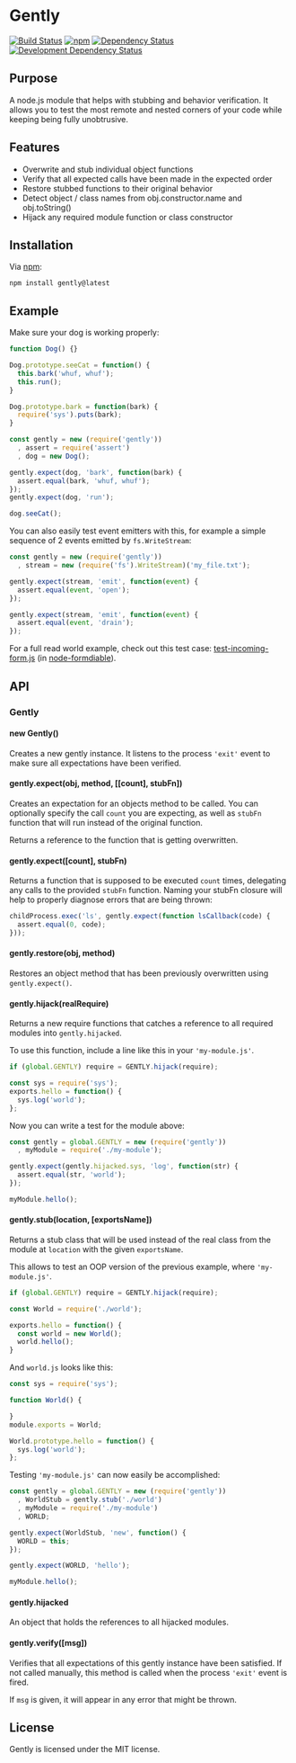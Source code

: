 # Gently

<!-- badges/ -->
[![Build Status](https://travis-ci.org/felixge/node-gently.svg?branch=master)](https://travis-ci.org/felixge/node-gently)
[![npm](https://img.shields.io/npm/v/gently.svg)](https://www.npmjs.com/package/gently) 
[![Dependency Status](https://david-dm.org/felixge/node-gently.svg?theme=shields.io)](https://david-dm.org/felixge/node-gently)
[![Development Dependency Status](https://david-dm.org/felixge/node-gently/dev-status.svg?theme=shields.io)](https://david-dm.org/felixge/node-gently#info=devDependencies)
<!-- /badges -->

## Purpose

A node.js module that helps with stubbing and behavior verification. It allows you to test the most remote and nested corners of your code while keeping being fully unobtrusive.

## Features

* Overwrite and stub individual object functions
* Verify that all expected calls have been made in the expected order
* Restore stubbed functions to their original behavior
* Detect object / class names from obj.constructor.name and obj.toString()
* Hijack any required module function or class constructor

## Installation

Via [npm](http://github.com/isaacs/npm):

    npm install gently@latest

## Example

Make sure your dog is working properly:
```javascript
function Dog() {}

Dog.prototype.seeCat = function() {
  this.bark('whuf, whuf');
  this.run();
}

Dog.prototype.bark = function(bark) {
  require('sys').puts(bark);
}

const gently = new (require('gently'))
  , assert = require('assert')
  , dog = new Dog();

gently.expect(dog, 'bark', function(bark) {
  assert.equal(bark, 'whuf, whuf');
});
gently.expect(dog, 'run');

dog.seeCat();
```
You can also easily test event emitters with this, for example a simple sequence of 2 events emitted by `fs.WriteStream`:
```javascript
const gently = new (require('gently'))
  , stream = new (require('fs').WriteStream)('my_file.txt');

gently.expect(stream, 'emit', function(event) {
  assert.equal(event, 'open');
});

gently.expect(stream, 'emit', function(event) {
  assert.equal(event, 'drain');
});
```
For a full read world example, check out this test case: [test-incoming-form.js](http://github.com/felixge/node-formidable/blob/master/test/simple/test-incoming-form.js) (in [node-formdiable](http://github.com/felixge/node-formidable)).

## API

### Gently

#### new Gently()

Creates a new gently instance. It listens to the process `'exit'` event to make sure all expectations have been verified.

#### gently.expect(obj, method, [[count], stubFn])

Creates an expectation for an objects method to be called. You can optionally specify the call `count` you are expecting, as well as `stubFn` function that will run instead of the original function.

Returns a reference to the function that is getting overwritten.

#### gently.expect([count], stubFn)

Returns a function that is supposed to be executed `count` times, delegating any calls to the provided `stubFn` function. Naming your stubFn closure will help to properly diagnose errors that are being thrown:
```javascript
childProcess.exec('ls', gently.expect(function lsCallback(code) {
  assert.equal(0, code);
}));
```
#### gently.restore(obj, method)

Restores an object method that has been previously overwritten using `gently.expect()`.

#### gently.hijack(realRequire)

Returns a new require functions that catches a reference to all required modules into `gently.hijacked`.

To use this function, include a line like this in your `'my-module.js'`.
```javascript
if (global.GENTLY) require = GENTLY.hijack(require);

const sys = require('sys');
exports.hello = function() {
  sys.log('world');
};
```
Now you can write a test for the module above:
```javascript
const gently = global.GENTLY = new (require('gently'))
  , myModule = require('./my-module');

gently.expect(gently.hijacked.sys, 'log', function(str) {
  assert.equal(str, 'world');
});

myModule.hello();
```
#### gently.stub(location, [exportsName])

Returns a stub class that will be used instead of the real class from the module at `location` with the given `exportsName`.

This allows to test an OOP version of the previous example, where `'my-module.js'`.
```javascript
if (global.GENTLY) require = GENTLY.hijack(require);

const World = require('./world');

exports.hello = function() {
  const world = new World();
  world.hello();
}
```
And `world.js` looks like this:
```javascript
const sys = require('sys');

function World() {

}
module.exports = World;

World.prototype.hello = function() {
  sys.log('world');
};
```
Testing `'my-module.js'` can now easily be accomplished:
```javascript
const gently = global.GENTLY = new (require('gently'))
  , WorldStub = gently.stub('./world')
  , myModule = require('./my-module')
  , WORLD;

gently.expect(WorldStub, 'new', function() {
  WORLD = this;
});

gently.expect(WORLD, 'hello');

myModule.hello();
```
#### gently.hijacked

An object that holds the references to all hijacked modules.

#### gently.verify([msg])

Verifies that all expectations of this gently instance have been satisfied. If not called manually, this method is called when the process `'exit'` event is fired.

If `msg` is given, it will appear in any error that might be thrown.

## License

Gently is licensed under the MIT license.

